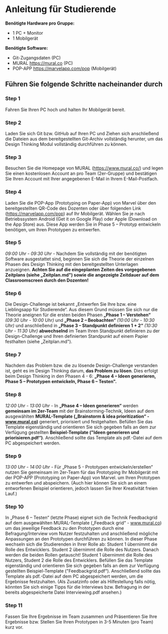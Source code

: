 

# **Anleitung für Studierende**

**Benötigte Hardware pro Gruppe:**
* 1 PC + Monitor
* 1 Mobilgerät

**Benötigte Software:**
* Git-Zugangsdaten (PC)
* MURAL https://mural.co (PC)
* POP-APP https://marvelapp.com/pop (Mobilgerät)


## Führen Sie folgende Schritte nacheinander durch

### Step 1
Fahren Sie Ihren PC hoch und halten Ihr Mobilgerät bereit.

### Step 2
Laden Sie sich Git bzw. GitHub auf Ihren PC und Ziehen sich anschließend die Dateien aus dem bereitgestellten Git-Archiv vollständig herunter, um das Design Thinking Modul vollständig durchführen zu können.

### Step 3
Besuchen Sie die Homepage von MURAL (https://www.mural.co/) und legen Sie einen kostenlosen Account an pro Team (2er-Gruppe) und bestätigen Sie Ihren Account mit Ihrer angegebenen E-Mail in Ihrem E-Mail-Postfach.

### Step 4
Laden Sie die POP-App (Prototyping on Paper-App) von Marvel über den bereitgestellten QR-Code des Dozenten oder über folgenden Link (https://marvelapp.com/pop) auf Ihr Mobilgerät.
Wählen Sie je nach Betriebssystem Android (Get it on Google Play) oder Apple (Download on the App Store) aus. Diese App werden Sie in Phase 5 – Prototyp entwickeln benötigen, um Ihren Prototypen zu entwerfen.

### Step 5
*09:00 Uhr - 09:30 Uhr* - Nachdem Sie vollständig  mit der benötigten Software ausgestattet sind, beginnen Sie sich die Theorie der einzelnen Phasen des Design Thinking mit den bereitgestellten Unterlagen anzueignen. 
**Achten Sie auf die eingeplanten Zeiten des vorgegebenen Zeitplans (siehe „Zeitplan.md") sowie die angezeigte Zeitdauer auf dem Classroomscreen durch den Dozenten!**

### Step 6
Die Design-Challenge ist bekannt „Entwerfen Sie Ihre bzw. eine Lieblingsapp für Studierende“. 
Aus diesem Grund müssen Sie sich nur die Theorie aneignen für die ersten beiden Phasen **„Phase 1 – Verstehen“** *(09:30 Uhr - 10:00 Uhr)* und **„Phase 2 – Beobachten“** *(10:00 Uhr - 10:30 Uhr)* und anschließend in **„Phase 3 – Standpunkt definieren 1 + 2“** *(10:30 Uhr - 11:30 Uhr)* **abwechselnd** im Team Ihren Standpunkt definieren zu der Design-Challenge und Ihren definierten Standpunkt auf einem Papier festhalten (siehe „Zeitplan.md").

### Step 7
Nachdem das Problem bzw. die zu lösende Design-Challenge verstanden ist, geht es im Design Thinking darum, **das Problem zu lösen**. 
Dies erfolgt beim Design Thinking in den Phasen 4 - 6: **„Phase 4 – Ideen generieren, Phase 5 – Prototypen entwickeln, Phase 6 – Testen".**

### Step 8
*12:00 Uhr - 13:00 Uhr* - In **„Phase 4 – Ideen generieren“** werden **gemeinsam im 2er-Team** mit der Brainstorming-Technik, Ideen auf dem ausgewählten **MURAL-Template („Brainstorm & idea prioritization“ - www.mural.co)** generiert, priorisiert und festgehalten. 
Befüllen Sie das Template eigenständig und orientieren Sie sich gegeben falls an dem zur Verfügung gestellten **Beispiel-Template ("Ideen generieren und priorisieren.pdf“)**.
Anschließend sollte das Template als pdf.-Datei auf dem PC abgespeichert werden.

### Step 9
*13:00 Uhr - 14:00 Uhr* - Für „Phase 5 - Prototypen entwickeln/erstellen“ nutzen Sie gemeinsam im 2er-Team für das Prototyping Ihr Mobilgerät mit der POP-APP (Prototyping on Paper-App) von Marvel. um Ihren Prototypen zu entwerfen und abspeichern. (Auch hier können Sie sich an einem entworfenen Beispiel orientieren, jedoch lassen Sie Ihrer Kreativität freien Lauf.)

### Step 10
In „Phase 6 – Testen“ (letzte Phase) eignet sich die Technik Feedbackgrid auf dem ausgewählten MURAL-Template („Feedback grid“ - www.mural.co) um das jeweilige Feedback zu den Prototypen durch eine Befragung/Interview vom Nutzer festzuhalten und anschließend mögliche Anpassungen an den Prototypen durchführen zu können.
In dieser Phase wechseln sich die Studierenden in Ihrer Rolle ab: 
Student 1 übernimmt die Rolle des Entwicklers.
Student 2 übernimmt die Rolle des Nutzers.
Danach werden die beiden Rollen getauscht!
Student 1 übernimmt die Rolle des Nutzers, Student 2 die Rolle des Entwicklers.
Befüllen Sie das Template eigenständig und orientieren Sie sich gegeben falls an dem zur Verfügung gestellten Beispiel-Template ("Feedbackgrid.pdf“).
Anschließend sollte das Template als pdf.-Datei auf dem PC abgespeichert werden, um die Ergebnisse festzuhalten. 
(Als Zusatzinfo oder als Hilfestellung falls nötig, könnten Sie sich einige Tipps für die Interviews bzw. Befragung in der bereits abgespeicherte Datei Interviewing.pdf ansehen.)

### Step 11
Fassen Sie Ihre Ergebnisse im Team zusammen und Präsentieren Sie Ihre Ergebnisse bzw. Stellen Sie Ihren Prototypen in 3-5 Minuten (pro Team) kurz vor.



